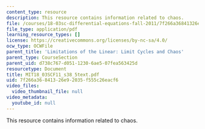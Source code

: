 ```yaml
---
content_type: resource
description: This resource contains information related to chaos.
file: /courses/18-03sc-differential-equations-fall-2011/7f266a36841326e92035f555c26eacf6_MIT18_03SCF11_s38_5text.pdf
file_type: application/pdf
learning_resource_types: []
license: https://creativecommons.org/licenses/by-nc-sa/4.0/
ocw_type: OCWFile
parent_title: 'Limitations of the Linear: Limit Cycles and Chaos'
parent_type: CourseSection
parent_uid: d738c767-d051-1230-6ae5-07fea563425d
resourcetype: Document
title: MIT18_03SCF11_s38_5text.pdf
uid: 7f266a36-8413-26e9-2035-f555c26eacf6
video_files:
  video_thumbnail_file: null
video_metadata:
  youtube_id: null
---
```

This resource contains information related to chaos.